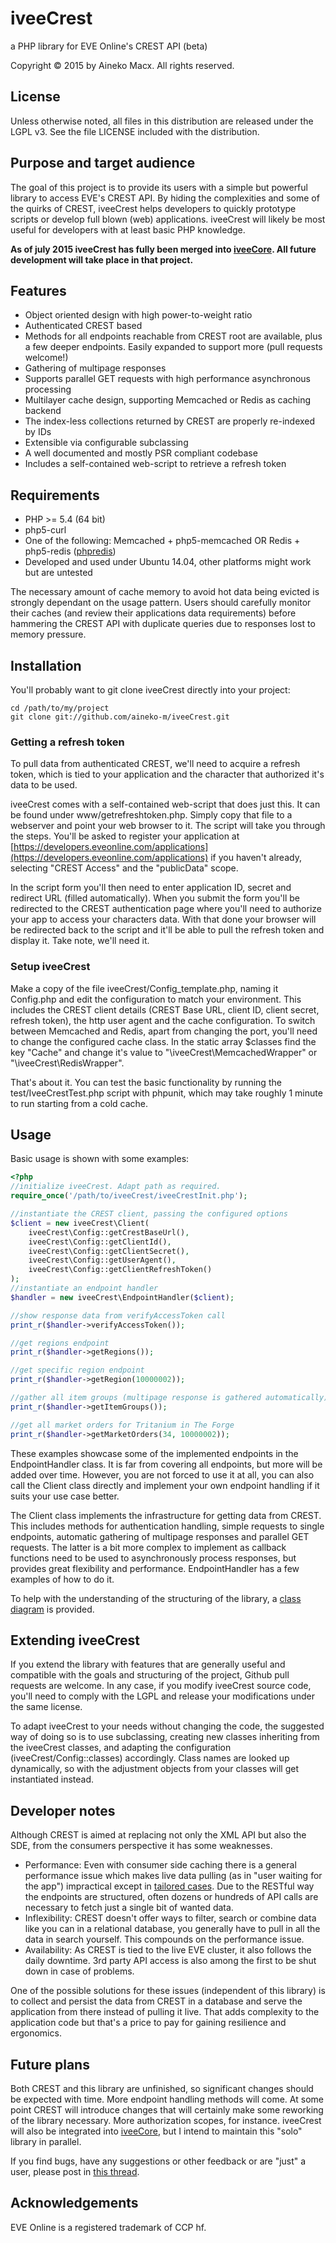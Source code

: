 # iveeCrest
a PHP library for EVE Online's CREST API (beta)

Copyright © 2015 by Aineko Macx.
All rights reserved.


## License
Unless otherwise noted, all files in this distribution are released under the LGPL v3.
See the file LICENSE included with the distribution.


## Purpose and target audience
The goal of this project is to provide its users with a simple but powerful library to access EVE's CREST API. By hiding the complexities and some of the quirks of CREST, iveeCrest helps developers to quickly prototype scripts or develop full blown (web) applications. iveeCrest will likely be most useful for developers with at least basic PHP knowledge.

**As of july 2015 iveeCrest has fully been merged into [iveeCore](https://github.com/aineko-m/iveeCore/). All future development will take place in that project.**

## Features
- Object oriented design with high power-to-weight ratio
- Authenticated CREST based
- Methods for all endpoints reachable from CREST root are available, plus a few deeper endpoints. Easily expanded to support more (pull requests welcome!)
- Gathering of multipage responses
- Supports parallel GET requests with high performance asynchronous processing
- Multilayer cache design, supporting Memcached or Redis as caching backend
- The index-less collections returned by CREST are properly re-indexed by IDs
- Extensible via configurable subclassing
- A well documented and mostly PSR compliant codebase
- Includes a self-contained web-script to retrieve a refresh token


## Requirements
- PHP >= 5.4 (64 bit)
- php5-curl
- One of the following: Memcached + php5-memcached OR Redis + php5-redis ([phpredis](https://github.com/phpredis/phpredis))
- Developed and used under Ubuntu 14.04, other platforms might work but are untested

The necessary amount of cache memory to avoid hot data being evicted is strongly dependant on the usage pattern. Users should carefully monitor their caches (and review their applications data requirements) before hammering the CREST API with duplicate queries due to responses lost to memory pressure.


## Installation

You'll probably want to git clone iveeCrest directly into your project:

```
cd /path/to/my/project
git clone git://github.com/aineko-m/iveeCrest.git
```

### Getting a refresh token

To pull data from authenticated CREST, we'll need to acquire a refresh token, which is tied to your application and the character that authorized it's data to be used.

iveeCrest comes with a self-contained web-script that does just this. It can be found under www/getrefreshtoken.php.
Simply copy that file to a webserver and point your web browser to it. The script will take you through the steps. You'll be asked to register your application at [https://developers.eveonline.com/applications](https://developers.eveonline.com/applications) if you haven't already, selecting "CREST Access" and the "publicData" scope.

In the script form you'll then need to enter application ID, secret and redirect URL (filled automatically). When you submit the form you'll be redirected to the CREST authentication page where you'll need to authorize your app to access your characters data. With that done your browser will be redirected back to the script and it'll be able to pull the refresh token and display it. Take note, we'll need it.


### Setup iveeCrest

Make a copy of the file iveeCrest/Config_template.php, naming it Config.php and edit the configuration to match your environment.
This includes the CREST client details (CREST Base URL, client ID, client secret, refresh token), the http user agent and the cache configuration.
To switch between Memcached and Redis, apart from changing the port, you'll need to change the configured cache class. In the static array $classes find the key "Cache" and change it's value to "\iveeCrest\MemcachedWrapper" or "\iveeCrest\RedisWrapper".

That's about it. You can test the basic functionality by running the test/IveeCrestTest.php script with phpunit, which may take roughly 1 minute to run starting from a cold cache.


## Usage

Basic usage is shown with some examples:

```php
<?php
//initialize iveeCrest. Adapt path as required.
require_once('/path/to/iveeCrest/iveeCrestInit.php');

//instantiate the CREST client, passing the configured options
$client = new iveeCrest\Client(
    iveeCrest\Config::getCrestBaseUrl(),
    iveeCrest\Config::getClientId(),
    iveeCrest\Config::getClientSecret(),
    iveeCrest\Config::getUserAgent(),
    iveeCrest\Config::getClientRefreshToken()
);
//instantiate an endpoint handler
$handler = new iveeCrest\EndpointHandler($client);

//show response data from verifyAccessToken call
print_r($handler->verifyAccessToken());

//get regions endpoint
print_r($handler->getRegions());

//get specific region endpoint
print_r($handler->getRegion(10000002));

//gather all item groups (multipage response is gathered automatically)
print_r($handler->getItemGroups());

//get all market orders for Tritanium in The Forge
print_r($handler->getMarketOrders(34, 10000002));
```

These examples showcase some of the implemented endpoints in the EndpointHandler class. It is far from covering all endpoints, but more will be added over time. However, you are not forced to use it at all, you can also call the Client class directly and implement your own endpoint handling if it suits your use case better.

The Client class implements the infrastructure for getting data from CREST. This includes methods for authentication handling, simple requests to single endpoints, automatic gathering of multipage responses and parallel GET requests. The latter is a bit more complex to implement as callback functions need to be used to asynchronously process responses, but provides great flexibility and performance. EndpointHandler has a few examples of how to do it.

To help with the understanding of the structuring of the library, a [class diagram](https://github.com/aineko-m/iveeCrest/raw/master/doc/iveeCrest_class_diagram.pdf) is provided.


## Extending iveeCrest
If you extend the library with features that are generally useful and compatible with the goals and structuring of the project, Github pull requests are welcome. In any case, if you modify iveeCrest source code, you'll need to comply with the LGPL and release your modifications under the same license.

To adapt iveeCrest to your needs without changing the code, the suggested way of doing so is to use subclassing, creating new classes inheriting from the iveeCrest classes, and adapting the configuration (iveeCrest/Config::classes) accordingly. Class names are looked up dynamically, so with the adjustment objects from your classes will get instantiated instead.


## Developer notes
Although CREST is aimed at replacing not only the XML API but also the SDE, from the consumers perspective it has some weaknesses.
- Performance: Even with consumer side caching there is a general performance issue which makes live data pulling (as in "user waiting for the app") impractical except in [tailored cases](https://forums.eveonline.com/default.aspx?g=posts&t=402562). Due to the RESTful way the endpoints are structured, often dozens or hundreds of API calls are necessary to fetch just a single bit of wanted data.
- Inflexibility: CREST doesn't offer ways to filter, search or combine data like you can in a relational database, you generally have to pull in all the data in search yourself. This compounds on the performance issue.
- Availability: As CREST is tied to the live EVE cluster, it also follows the daily downtime. 3rd party API access is also among the first to be shut down in case of problems.

One of the possible solutions for these issues (independent of this library) is to collect and persist the data from CREST in a database and serve the application from there instead of pulling it live. That adds complexity to the application code but that's a price to pay for gaining resilience and ergonomics.


## Future plans
Both CREST and this library are unfinished, so significant changes should be expected with time. More endpoint handling methods will come. At some point CREST will introduce changes that will certainly make some reworking of the library necessary. More authorization scopes, for instance. iveeCrest will also be integrated into [iveeCore](https://github.com/aineko-m/iveeCore), but I intend to maintain this "solo" library in parallel.

If you find bugs, have any suggestions or other feedback or are "just" a user, please post in [this thread](https://forums.eveonline.com/default.aspx?g=posts&t=409103).


## Acknowledgements
EVE Online is a registered trademark of CCP hf.